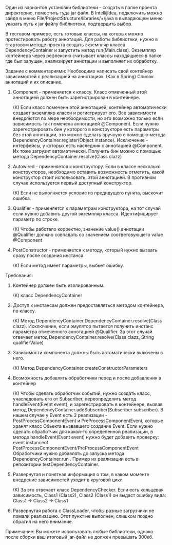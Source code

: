 Один из вариантов установки библиотеки - создать в папке проекта директорию, поместить туда jar файл. 
В  IntellijIdea, подключить можно зайдя в меню File/ProjectStructure/libraries/+/java в выпадающем меню
указать путь к jar файлу библиотеки, подтвердить выбор.

В тестовом примере, есть готовые классы, на которых можно протестировать работу аннотаций.
Для работы библиотеки, нужно в стартовом методе проекта создать экземпляр класса DependencyContainer и запустить 
метод run(Main.class).
Экземпляр контейнера через рефлексию считывает классы находящиеся в папке где был запущен, 
анализирует аннотации и выполняет их обработку.

Задание с комментариями:
Необходимо написать свой контейнер зависимостей с реализацией на аннотациях. (Как в Spring)
Список аннотаций и их описание.
1. Component - применяется к классу. Класс отмеченный этой аннотацией должен быть зарегистрирован в контейнере.

   (К) Если класс помеченн этой аннотацией, контейнер автоматически создает экземпляр класси и регистрирует его. 
Все зависимости внедряются по мере необходимости, но это возможно только если зависимость так помечена аннотацией 
@Component.
   Если нужно зарегестрировать бин у которого в конструкторе есть параметры без этой аннотации, это можно сделать
вручную с помощью метода DependencyContainer.register(Object instance). 
   Исключение - интерфейсы, у которых есть наследник с аннотацией @Component. Их тоже загрузит автоматически.
   Получить бин можно с помощью метода DependencyContainer.resolve(Class<T> clazz)
2. Autowired - применяется к конструктору. Если в классе несколько конструкторов,
   необходимо оставить возможность отметить, какой конструктор стоит использовать, этой аннотацией.
   В противном случае используется первый доступный конструктор.

   (К) Если не выполняется условие из предидущего пункта, выскочит ошибка.
3. Qualifier - применяется к параметрам конструктора, на тот случай если нужно добавить другой экземпляр класса. Идентифицирует параметр по строке.

   (К) Чтобы работало корректно, значение value() аннотации @Qualifier должно совпадать со значением
соответсвующего value @Component
4. PostConstructor - применяется к методу, который нужно вызвать сразу после создания инстанса.

   (K) Если метод имеет параметры, выбьет ошибку.

Требования:
1. Контейнер должен быть изолированным.

   (К) класс DependencyContainer
2. Доступ к инстансам должен предоставляться методом контейнера, по классу.

   (K) Метод DependencyContainer.DependencyContainer.resolve(Class<T> clazz). 
Исключение, если эмулятор пытается получить инстанс параметра отмеченного аннотацией @Qualifier. За этот случай
отвечает метод DependencyContainer.resolve(Class<T> clazz, String qualifierValue)
3. Зависимости компонента должны быть автоматически включены в него.

   (К) Метод DependencyContainer.createConstructorParameters
4. Возможность добавлять обработчики перед и после добавления в контейнер

   (К) Чтобы сделать обработчик событий, нужно создать класс, унаследовать его от Subscriber, переопределить метод
handleEvent(Event event), и зарегестрировать в контейнере, вызвав метод DependencyContainer.addSubscriber(Subscriber subscriber). 
В нашем случае у Event есть 2 реализации - PostProcessComponentEvent и PreProcessComponentEvent, которые хранят 
класс Обьекта вызвавшего создание Event. Если нужно сделать обработчик для какой-то определенной реализации, в методе 
handleEvent(Event event) нужно будет добавить проверку:
   event instanceof PostProcessComponentEvent/PreProcessComponentEvent
   Обработчики нужно добавлять до запуска метода DependencyContainer.run . Пример их реализации есть в репозитории
testDependencyContainer.
5. Развернутая и понятная информация о том, в каком моменте внедрение зависимостей уходит в круговой цикл

   (K) За это отвечает класс DependencyChecker. Если есть кольцевая зависимость, Class1 (Class2), Class2 (Class1) 
он выдаст ошибку вида:
   Class1 -> Class2 -> Class1
6. Развернутая работа с ClassLoader, чтобы разные загрузчики не ломали реализацию.
   Этот пункт не выполнен, слишком поздно обратил на него внимание.

Примечание:
Вы можете использовать любые библиотеки, однако после сборки ваш итоговый jar-файл не должен превышать 300кб.